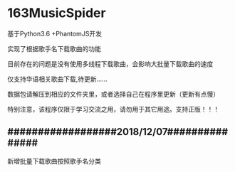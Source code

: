 # 163MusicSpider
基于Python3.6 +PhantomJS开发 

实现了根据歌手名下载歌曲的功能

目前存在的问题是没有使用多线程下载歌曲，会影响大批量下载歌曲的速度

仅支持华语相关歌曲下载,待更新......

数据包请解压到相应的文件夹里，或者选择自己在程序里更新（更新有点慢）


特别注意，该程序仅限于学习交流之用，请勿用于其它用途。支持正版！！！
##  ##################2018/12/07###############
新增批量下载歌曲按照歌手名分类
